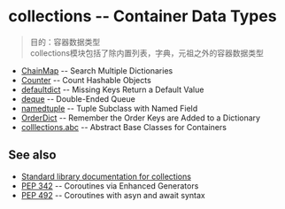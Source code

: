 # collections -- Container Data Types
> 目的：容器数据类型<br>
> collections模块包括了除内置列表，字典，元祖之外的容器数据类型

* [ChainMap](https://github.com/chenyang929/python3_module_of_the_week_zh/blob/master/Data%20Structures/collections/ChainMap/ChainMap.md) -- Search Multiple Dictionaries
* [Counter](https://github.com/chenyang929/python3_module_of_the_week_zh/blob/master/Data%20Structures/collections/Counter/Counter.md) -- Count Hashable Objects
* [defaultdict](https://github.com/chenyang929/python3_module_of_the_week_zh/blob/master/Data%20Structures/collections/defaultdict/defaultdict.md) -- Missing Keys Return a Default Value
* [deque](https://github.com/chenyang929/python3_module_of_the_week_zh/blob/master/Data%20Structures/collections/deque/deque.md) -- Double-Ended Queue
* [namedtuple](https://github.com/chenyang929/python3_module_of_the_week_zh/blob/master/Data%20Structures/collections/namedtuple/namedtuple.md) -- Tuple Subclass with Named Field
* [OrderDict]() -- Remember the Order Keys are Added to a Dictionary
* [colllections.abc]() -- Abstract Base Classes for Containers

## See also
* [Standard library documentation for collections](https://docs.python.org/3.6/library/collections.html)
* [PEP 342](https://www.python.org/dev/peps/pep-0342/) -- Coroutines via Enhanced Generators
* [PEP 492](https://www.python.org/dev/peps/pep-0492/) -- Coroutines with asyn and await syntax


